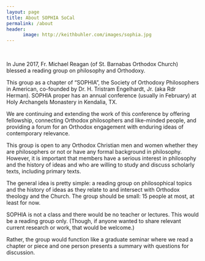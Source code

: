 ```yaml
---
layout: page
title: About SOPHIA SoCal
permalink: /about
header:
      image: http://keithbuhler.com/images/sophia.jpg
---
```


<br>


In June 2017, Fr. Michael Reagan (of St. Barnabas Orthodox Church) blessed a reading group on philosophy and Orthodoxy.

This group as a chapter of “SOPHIA”, the Society of Orthodoxy Philosophers in American, co-founded by Dr. H. Tristram Engelhardt, Jr. (aka Rdr Herman). SOPHIA proper has an annual conference (usually in February) at Holy Archangels Monastery in Kendalia, TX. 

We are continuing and extending the work of this conference by offering fellowship, connecting Orthodox philosophers and like-minded people, and providing a forum for an Orthodox engagement with enduring ideas of contemporary relevance.  
 
This group is open to any Orthodox Christian men and women whether they are philosophers or not or have any formal background in philosophy.  However, it is important that members have a serious interest in philosophy and the history of ideas and who are willing to study and discuss scholarly texts, including primary texts. 

The general idea is pretty simple: a reading group on philosophical topics and the history of ideas as they relate to and intersect with Orthodox theology and the Church. The group should be small: 15 people at most, at least for now.

SOPHIA is not a class and there would be no teacher or lectures. This would be a reading group only. (Though, if anyone wanted to share relevant current research or work, that would be welcome.)

Rather, the group would function like a graduate seminar where we read a chapter or piece and one person presents a summary with questions for discussion. 

